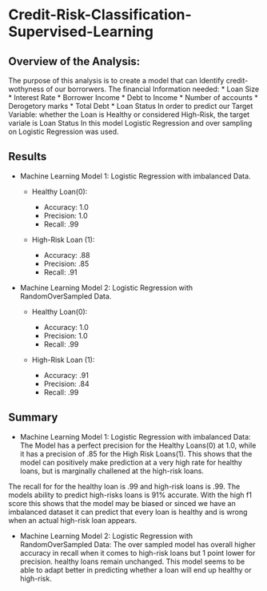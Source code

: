 # Credit-Risk-Classification-Supervised-Learning


## Overview of the Analysis:
 The purpose of this analysis is to create a model that can Identify credit-wothyness of our borrorwers. 
 The financial Information needed:
    * Loan Size
    * Interest Rate
    * Borrower Income
    * Debt to Income
    * Number of accounts
    * Derogetory marks
    * Total Debt
    * Loan Status
 In order to predict our Target Variable: whether the Loan is Healthy or considered High-Risk, the target variale is Loan Status
 In this model Logistic Regression and over sampling on Logistic Regression was used.
 
## Results
 
 * Machine Learning Model 1: Logistic Regression with imbalanced Data.
     * Healthy Loan(0): 
         * Accuracy: 1.0
         * Precision: 1.0
         * Recall: .99
     
     * High-Risk Loan (1):
         * Accuracy: .88
         * Precision: .85
         * Recall: .91
     
 * Machine Learning Model 2: Logistic Regression with RandomOverSampled Data.
     * Healthy Loan(0): 
         * Accuracy: 1.0
         * Precision: 1.0
         * Recall: .99
     
     * High-Risk Loan (1):
         * Accuracy: .91
         * Precision: .84
         * Recall: .99

## Summary 
* Machine Learning Model 1: Logistic Regression with imbalanced Data:
The Model has a perfect precision for the Healthy Loans(0) at 1.0, while it has a precision of .85 for the High Risk Loans(1). This shows that the model can positively make prediction at a very high rate for healthy loans, but is marginally challened at the high-risk loans.

The recall for for the healthy loan is .99 and high-risk loans is .99. The models ability to predict high-risks loans is 91% accurate. With the high f1 score this shows that the model may be biased or sinced we have an imbalanced dataset it can predict that every loan is healthy and is wrong when an actual high-risk loan appears.

* Machine Learning Model 2: Logistic Regression with RandomOverSampled Data:
The over sampled model has overall higher accuracy in recall when it comes to high-risk loans but 1 point lower for precision. healthy loans remain unchanged. This model seems to be able to adapt better in predicting whether a loan will end up healthy or high-risk.

